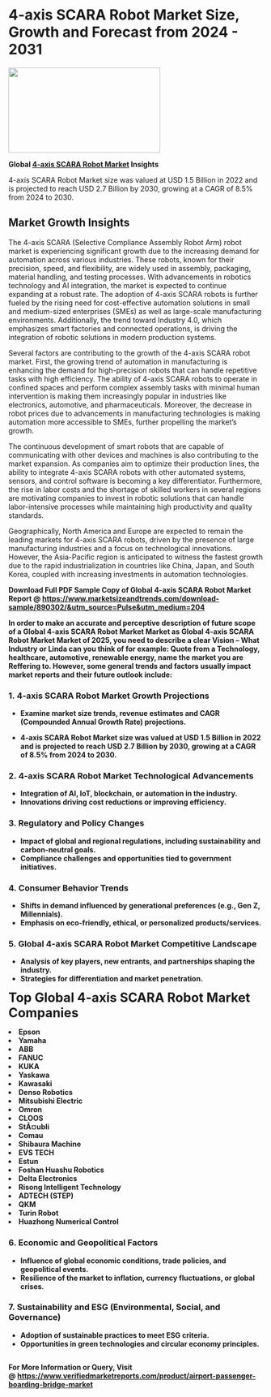 <H1>4-axis SCARA Robot Market Size, Growth and Forecast from 2024 - 2031</H1><img class="aligncenter size-medium wp-image-584254" src="https://thirdeyenews.in/wp-content/uploads/2024/09/Global-Market-Research-300x168.jpeg" alt="" width="300" height="168" /><p><strong>Global&nbsp;<a href="https://www.marketsizeandtrends.com/download-sample/890302/&amp;utm_source=Pulse&amp;utm_medium=204">4-axis SCARA Robot Market</a> Insights</strong></p><p>4-axis SCARA Robot Market size was valued at USD 1.5 Billion in 2022 and is projected to reach USD 2.7 Billion by 2030, growing at a CAGR of 8.5% from 2024 to 2030.</p><p><h2>Market Growth Insights</h2> <p>The 4-axis SCARA (Selective Compliance Assembly Robot Arm) robot market is experiencing significant growth due to the increasing demand for automation across various industries. These robots, known for their precision, speed, and flexibility, are widely used in assembly, packaging, material handling, and testing processes. With advancements in robotics technology and AI integration, the market is expected to continue expanding at a robust rate. The adoption of 4-axis SCARA robots is further fueled by the rising need for cost-effective automation solutions in small and medium-sized enterprises (SMEs) as well as large-scale manufacturing environments. Additionally, the trend toward Industry 4.0, which emphasizes smart factories and connected operations, is driving the integration of robotic solutions in modern production systems.</p> <p><strong></strong></p> <p>Several factors are contributing to the growth of the 4-axis SCARA robot market. First, the growing trend of automation in manufacturing is enhancing the demand for high-precision robots that can handle repetitive tasks with high efficiency. The ability of 4-axis SCARA robots to operate in confined spaces and perform complex assembly tasks with minimal human intervention is making them increasingly popular in industries like electronics, automotive, and pharmaceuticals. Moreover, the decrease in robot prices due to advancements in manufacturing technologies is making automation more accessible to SMEs, further propelling the market’s growth.</p> <p>The continuous development of smart robots that are capable of communicating with other devices and machines is also contributing to the market expansion. As companies aim to optimize their production lines, the ability to integrate 4-axis SCARA robots with other automated systems, sensors, and control software is becoming a key differentiator. Furthermore, the rise in labor costs and the shortage of skilled workers in several regions are motivating companies to invest in robotic solutions that can handle labor-intensive processes while maintaining high productivity and quality standards.</p> <p>Geographically, North America and Europe are expected to remain the leading markets for 4-axis SCARA robots, driven by the presence of large manufacturing industries and a focus on technological innovations. However, the Asia-Pacific region is anticipated to witness the fastest growth due to the rapid industrialization in countries like China, Japan, and South Korea, coupled with increasing investments in automation technologies.</p> <p><strong></p><p><span class=""><strong>Download Full PDF Sample Copy of Global 4-axis SCARA Robot Market Report</strong> @ <a href="https://www.marketsizeandtrends.com/download-sample/890302/&amp;utm_source=Pulse&amp;utm_medium=204" target="_blank">https://www.marketsizeandtrends.com/download-sample/890302/&amp;utm_source=Pulse&amp;utm_medium=204</a></span></p><p>In order to make an accurate and perceptive description of future scope of a Global&nbsp;4-axis SCARA Robot Market Market as Global&nbsp;4-axis SCARA Robot Market Market of 2025, you need to describe a clear Vision &ndash; What Industry or Linda can you think of for example: Quote from a Technology, healthcare, automotive, renewable energy, name the market you are Reffering to. However, some general trends and factors usually impact market reports and their future outlook include:</p><h3>1.&nbsp;<strong>4-axis SCARA Robot Market Growth Projections</strong></h3><ul><li>Examine market size trends, revenue estimates and CAGR (Compounded Annual Growth Rate) projections.</li><li><p>4-axis SCARA Robot Market size was valued at USD 1.5 Billion in 2022 and is projected to reach USD 2.7 Billion by 2030, growing at a CAGR of 8.5% from 2024 to 2030.</p></li></ul><h3>2.&nbsp;<strong>4-axis SCARA Robot Market Technological Advancements</strong></h3><ul><li>Integration of AI, IoT, blockchain, or automation in the industry.</li><li>Innovations driving cost reductions or improving efficiency.</li></ul><h3>3.&nbsp;<strong>Regulatory and Policy Changes</strong></h3><ul><li>Impact of global and regional regulations, including sustainability and carbon-neutral goals.</li><li>Compliance challenges and opportunities tied to government initiatives.</li></ul><h3>4.&nbsp;<strong>Consumer Behavior Trends</strong></h3><ul><li>Shifts in demand influenced by generational preferences (e.g., Gen Z, Millennials).</li><li>Emphasis on eco-friendly, ethical, or personalized products/services.</li></ul><h3>5.&nbsp;<strong>Global 4-axis SCARA Robot Market Competitive Landscape</strong></h3><ul><li>Analysis of key players, new entrants, and partnerships shaping the industry.</li><li>Strategies for differentiation and market penetration.</li></ul><p data-pm-slice="1 1 []"><span style="color: inherit; font-family: inherit; font-size: 25px;">Top Global 4-axis SCARA Robot Market Companies</span></p><div class="" data-test-id=""><p><li>Epson</li><li> Yamaha</li><li> ABB</li><li> FANUC</li><li> KUKA</li><li> Yaskawa</li><li> Kawasaki</li><li> Denso Robotics</li><li> Mitsubishi Electric</li><li> Omron</li><li> CLOOS</li><li> StÃ¤ubli</li><li> Comau</li><li> Shibaura Machine</li><li> EVS TECH</li><li> Estun</li><li> Foshan Huashu Robotics</li><li> Delta Electronics</li><li> Risong Intelligent Technology</li><li> ADTECH (STEP)</li><li> QKM</li><li> Turin Robot</li><li> Huazhong Numerical Control</li></p></div><h3>6.&nbsp;<strong>Economic and Geopolitical Factors</strong></h3><ul><li>Influence of global economic conditions, trade policies, and geopolitical events.</li><li>Resilience of the market to inflation, currency fluctuations, or global crises.</li></ul><h3>7.&nbsp;<strong>Sustainability and ESG (Environmental, Social, and Governance)</strong></h3><ul><li>Adoption of sustainable practices to meet ESG criteria.</li><li>Opportunities in green technologies and circular economy principles.</li></ul><h2><strong style="font-size: 14px;">For More Information or Query, Visit @&nbsp;</strong><a style="background-color: #ffffff; font-size: 14px;" href="https://www.marketsizeandtrends.com/report/4-axis-scara-robot-market/" target="_blank">https://www.verifiedmarketreports.com/product/airport-passenger-boarding-bridge-market</a></h2>
